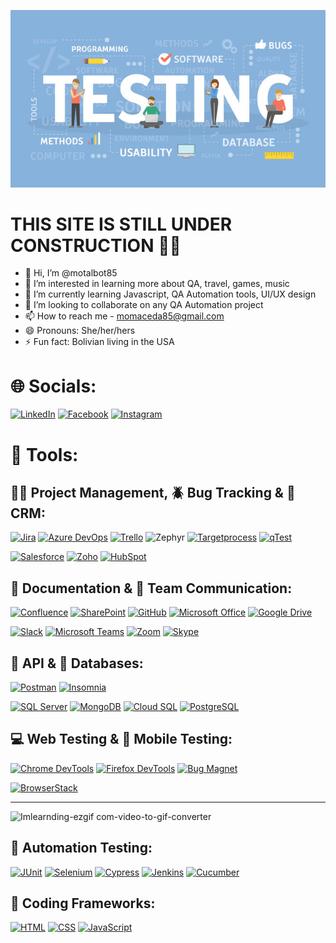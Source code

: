 ![Header](SoftwareTesting.jpg)

# THIS SITE IS STILL UNDER CONSTRUCTION :mage_woman:

- 👋 Hi, I’m @motalbot85
- 👀 I’m interested in learning more about QA, travel, games, music
- 🌱 I’m currently learning Javascript, QA Automation tools, UI/UX design
- 💞️ I’m looking to collaborate on any QA Automation project
- 📫 How to reach me - momaceda85@gmail.com
- 😄 Pronouns: She/her/hers
- ⚡ Fun fact: Bolivian living in the USA

# 🌐 Socials:
[![LinkedIn](https://img.shields.io/badge/LinkedIn-0077B5?style=for-the-badge&logo=linkedin&logoColor=white)](https://www.linkedin.com/in/monica-maceda-toranzos-90446279/) [![Facebook](https://img.shields.io/badge/Facebook-1877F2?style=for-the-badge&logo=facebook&logoColor=white)](https://www.facebook.com/momaceda/) [![Instagram](https://img.shields.io/badge/Instagram-E4405F?style=for-the-badge&logo=instagram&logoColor=white)](https://www.instagram.com/momaceda/)

# 🔧 Tools:
## 👩‍💻 Project Management, 🪲 Bug Tracking & 👥 CRM:
[![Jira](https://img.shields.io/badge/Jira-0052CC?style=for-the-badge&logo=jira&logoColor=white)](https://www.atlassian.com/software/jira/) [![Azure DevOps](https://img.shields.io/badge/Azure%20DevOps-0078D7?style=for-the-badge&logo=azure-devops&logoColor=white)](https://azure.microsoft.com/) [![Trello](https://img.shields.io/badge/Trello-0052CC?style=for-the-badge&logo=trello&logoColor=white)](https://trello.com/) ![Zephyr](https://img.shields.io/badge/Zephyr-2E73B8?style=for-the-badge&logo=zephyr&logoColor=white) [![Targetprocess](https://img.shields.io/badge/Targetprocess-FF7F45?style=for-the-badge&logo=targetprocess&logoColor=white)](https://docvuedev.tpondemand.com/) [![qTest](https://img.shields.io/badge/qTest-49BEB7?style=for-the-badge&logo=qtest&logoColor=white)](https://www.tricentis.com/products/unified-test-management-qtest/test-case-manager)

[![Salesforce](https://img.shields.io/badge/Salesforce-00A1E0?style=for-the-badge&logo=salesforce&logoColor=white)](https://www.salesforce.com/) [![Zoho](https://img.shields.io/badge/Zoho-DC2828?style=for-the-badge&logo=zoho&logoColor=white)](https://www.zoho.com/projects/) [![HubSpot](https://img.shields.io/badge/HubSpot-FF7A59?style=for-the-badge&logo=hubspot&logoColor=white)](https://www.hubspot.com/)

## 📝 Documentation & 📲 Team Communication:
[![Confluence](https://img.shields.io/badge/Confluence-172B4D?style=for-the-badge&logo=confluence&logoColor=white)](https://www.atlassian.com/software/confluence) [![SharePoint](https://img.shields.io/badge/SharePoint-0078D4?style=for-the-badge&logo=microsoft-sharepoint&logoColor=white)](https://www.microsoft.com/en-us/microsoft-365/sharepoint/collaboration) [![GitHub](https://img.shields.io/badge/GitHub-181717?style=for-the-badge&logo=github&logoColor=white)](https://github.com/) [![Microsoft Office](https://img.shields.io/badge/Microsoft%20Office-D83B01?style=for-the-badge&logo=microsoft-office&logoColor=white)](https://www.office.com/) [![Google Drive](https://img.shields.io/badge/Google%20Drive-4285F4?style=for-the-badge&logo=google-drive&logoColor=white)](https://drive.google.com/)

[![Slack](https://img.shields.io/badge/Slack-4A154B?style=for-the-badge&logo=slack&logoColor=white)](https://slack.com/) [![Microsoft Teams](https://img.shields.io/badge/Microsoft%20Teams-6264A7?style=for-the-badge&logo=microsoft-teams&logoColor=white)](https://www.microsoft.com/en/microsoft-teams/group-chat-software) [![Zoom](https://img.shields.io/badge/Zoom-2D8CFF?style=for-the-badge&logo=zoom&logoColor=white)](https://zoom.us/) [![Skype](https://img.shields.io/badge/Skype-00AFF0?style=for-the-badge&logo=skype&logoColor=white)](https://www.skype.com/)

## 🔁 API & 💾 Databases:
[![Postman](https://img.shields.io/badge/Postman-FF6C37?style=for-the-badge&logo=postman&logoColor=white)](https://www.postman.com/) [![Insomnia](https://img.shields.io/badge/Insomnia-5849BE?style=for-the-badge&logo=insomnia&logoColor=white)](https://insomnia.rest/)

[![SQL Server](https://img.shields.io/badge/SQL%20Server-CC2927?style=for-the-badge&logo=microsoft-sql-server&logoColor=white)](https://www.microsoft.com/en-us/sql-server) [![MongoDB](https://img.shields.io/badge/MongoDB-47A248?style=for-the-badge&logo=mongodb&logoColor=white)](https://www.mongodb.com/) [![Cloud SQL](https://img.shields.io/badge/Cloud%20SQL-4285F4?style=for-the-badge&logo=google-cloud&logoColor=white)](https://cloud.google.com/sql) [![PostgreSQL](https://img.shields.io/badge/PostgreSQL-336791?style=for-the-badge&logo=postgresql&logoColor=white)](https://www.postgresql.org/)

## 💻 Web Testing & 📱 Mobile Testing:
[![Chrome DevTools](https://img.shields.io/badge/Chrome%20DevTools-4285F4?style=for-the-badge&logo=google-chrome&logoColor=white)](https://developer.chrome.com/docs/devtools/) [![Firefox DevTools](https://img.shields.io/badge/Firefox%20DevTools-FF7139?style=for-the-badge&logo=firefox&logoColor=white)](https://firefox-dev.tools/) [![Bug Magnet](https://img.shields.io/badge/Bug%20Magnet-FF6347?style=for-the-badge)](https://github.com/gojko/bugmagnet)

[![BrowserStack](https://img.shields.io/badge/BrowserStack-FFB02E?style=for-the-badge&logo=browserstack&logoColor=white)](https://www.browserstack.com/)

-------------------------------------------------------------------------------------------------------------------------------------------------------------------
<img src="https://github.com/motalbot85/motalbot85/assets/166061532/dd1973f3-1f96-4dbb-8765-b76a689401c5" alt="Imlearnding-ezgif com-video-to-gif-converter" width="300" height="250">

## 🤖 Automation Testing:
[![JUnit](https://img.shields.io/badge/JUnit-25A162?style=for-the-badge&logo=junit5&logoColor=white)](https://junit.org/junit5/) [![Selenium](https://img.shields.io/badge/Selenium-43B02A?style=for-the-badge&logo=selenium&logoColor=white)](https://www.selenium.dev/) [![Cypress](https://img.shields.io/badge/Cypress-17202C?style=for-the-badge&logo=cypress&logoColor=white)](https://www.cypress.io/) [![Jenkins](https://img.shields.io/badge/Jenkins-D24939?style=for-the-badge&logo=jenkins&logoColor=white)](https://www.jenkins.io/) [![Cucumber](https://img.shields.io/badge/Cucumber-23D96C?style=for-the-badge&logo=cucumber&logoColor=white)](https://cucumber.io/)

## 👾 Coding Frameworks:
[![HTML](https://img.shields.io/badge/HTML-E34F26?style=for-the-badge&logo=html5&logoColor=white)](https://developer.mozilla.org/en-US/docs/Web/HTML) [![CSS](https://img.shields.io/badge/CSS-1572B6?style=for-the-badge&logo=css3&logoColor=white)](https://developer.mozilla.org/en-US/docs/Web/CSS) [![JavaScript](https://img.shields.io/badge/JavaScript-F7DF1E?style=for-the-badge&logo=javascript&logoColor=black)](https://developer.mozilla.org/en-US/docs/Web/JavaScript)
<!---
motalbot85/motalbot85 is a ✨ special ✨ repository because its `README.md` (this file) appears on your GitHub profile.
You can click the Preview link to take a look at your changes.
--->
